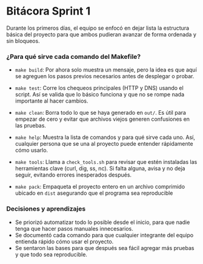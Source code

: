 
# Bitácora Sprint 1

Durante los primeros días, el equipo se enfocó en dejar lista la estructura básica del proyecto para que ambos pudieran avanzar de forma ordenada y sin bloqueos.

### ¿Para qué sirve cada comando del Makefile?

- `make build`: Por ahora solo muestra un mensaje, pero la idea es que aquí se agreguen los pasos previos necesarios antes de desplegar o probar.

- `make test`: Corre los chequeos principales (HTTP y DNS) usando el script. Así se valida que lo básico funciona y que no se rompe nada importante al hacer cambios.

- `make clean`: Borra todo lo que se haya generado en `out/`. Es útil para empezar de cero y evitar que archivos viejos generen confusiones en las pruebas.

- `make help`: Muestra la lista de comandos y para qué sirve cada uno. Así, cualquier persona que se una al proyecto puede entender rápidamente cómo usarlo.

- `make tools`: Llama a `check_tools.sh` para revisar que estén instaladas las herramientas clave (curl, dig, ss, nc). Si falta alguna, avisa y no deja seguir, evitando errores inesperados después.

- `make pack`: Empaqueta el proyecto entero en un archivo comprimido ubicado en `dist` asegurando que el programa sea reproducible

### Decisiones y aprendizajes

- Se priorizó automatizar todo lo posible desde el inicio, para que nadie tenga que hacer pasos manuales innecesarios.
- Se documentó cada comando para que cualquier integrante del equipo entienda rápido cómo usar el proyecto.
- Se sentaron las bases para que después sea fácil agregar más pruebas y que todo sea reproducible.
